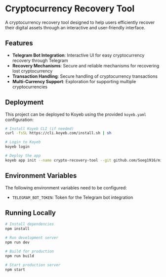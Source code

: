 # Cryptocurrency Recovery Tool

A cryptocurrency recovery tool designed to help users efficiently recover their digital assets through an interactive and user-friendly interface.

## Features

- **Telegram Bot Integration**: Interactive UI for easy cryptocurrency recovery through Telegram
- **Recovery Mechanisms**: Secure and reliable mechanisms for recovering lost cryptocurrency
- **Transaction Handling**: Secure handling of cryptocurrency transactions
- **Multi-Currency Support**: Exploration for supporting multiple cryptocurrencies

## Deployment

This project can be deployed to Koyeb using the provided `koyeb.yaml` configuration:

```bash
# Install Koyeb CLI (if needed)
curl -fsSL https://cli.koyeb.com/install.sh | sh

# Login to Koyeb
koyeb login

# Deploy the app
koyeb app init --name crypto-recovery-tool --git github.com/Soeg1916/mine --git-branch main
```

## Environment Variables

The following environment variables need to be configured:

- `TELEGRAM_BOT_TOKEN`: Token for the Telegram bot integration

## Running Locally

```bash
# Install dependencies
npm install

# Run development server
npm run dev

# Build for production
npm run build

# Start production server
npm start
```